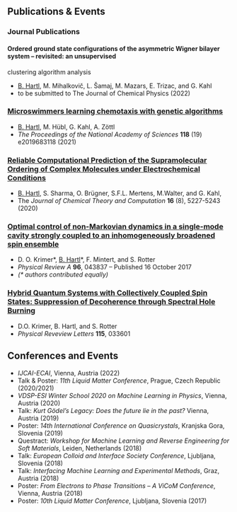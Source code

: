 ## Publications & Events

### Journal Publications

#### Ordered ground state configurations of the asymmetric Wigner bilayer system – revisited: an unsupervised
clustering algorithm analysis
- <u>B. Hartl</u>, M. Mihalkovič, L. Šamaj, M. Mazars, E. Trizac, and G. Kahl
- to be submitted to The Journal of Chemical Physics (2022)

### [Microswimmers learning chemotaxis with genetic algorithms](https://www.pnas.org/doi/10.1073/pnas.2019683118)
- <u>B. Hartl</u>, M. Hübl, G. Kahl, A. Zöttl
- <i>The Proceedings of the National Academy of Sciences</i> <b>118</b> (19) e2019683118 (2021)

### [Reliable Computational Prediction of the Supramolecular Ordering of Complex Molecules under Electrochemical Conditions](https://pubs.acs.org/doi/10.1021/acs.jctc.9b01251)
- <u>B. Hartl</u>, S. Sharma, O. Brügner, S.F.L. Mertens, M.Walter, and G. Kahl,
- The <i>Journal of Chemical Theory and Computation</i> <b>16</b> (8), 5227-5243 (2020)

### [Optimal control of non-Markovian dynamics in a single-mode cavity strongly coupled to an inhomogeneously broadened spin ensemble](https://journals.aps.org/pra/abstract/10.1103/PhysRevA.96.043837)
- D. O. Krimer*, <u>B. Hartl</u>*, F. Mintert, and S. Rotter
- <i>Physical Review A</i> <b>96</b>, 043837 – Published 16 October 2017
- <i>(* authors contributed equally)</i>

### [Hybrid Quantum Systems with Collectively Coupled Spin States: Suppression of Decoherence through Spectral Hole Burning](https://journals.aps.org/prl/abstract/10.1103/PhysRevLett.115.033601)
- D.O. Krimer, B. Hartl, and S. Rotter
- <i>Physical Reveview Letters</i> <b>115</b>, 033601

## Conferences and Events
- <i>IJCAI-ECAI</i>, Vienna, Austria (2022)
- Talk & Poster: <i>11th Liquid Matter Conference</i>, Prague, Czech Republic (2020/2021)
- <i>VDSP-ESI Winter School 2020 on Machine Learning in Physics</i>, Vienna, Austria (2020)
- Talk: <i>Kurt Gödel’s Legacy: Does the future lie in the past?</i> Vienna, Austria (2019)
- Poster: <i>14th International Conference on Quasicrystals</i>, Kranjska Gora, Slovenia (2019)
- Questract: <i>Workshop for Machine Learning and Reverse Engineering for Soft Materials</i>, Leiden, Netherlands (2018)
- Talk: <i>European Colloid and Interface Society Conference</i>, Ljubljana, Slovenia (2018)
- Talk: <i>Interfacing Machine Learning and Experimental Methods</i>, Graz, Austria (2018)
- Poster: <i>From Electrons to Phase Transitions – A ViCoM Conference</i>, Vienna, Austria (2018)
- Poster: <i>10th Liquid Matter Conference</i>, Ljubljana, Slovenia (2017)
